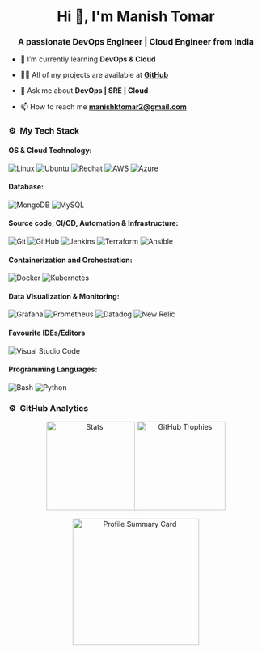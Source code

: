 <h1 align="center">Hi 👋, I'm Manish Tomar</h1>
<h3 align="center">A passionate DevOps Engineer | Cloud Engineer from India</h3>

- 🌱 I’m currently learning **DevOps & Cloud**

- 👨‍💻 All of my projects are available at **[GitHub](https://www.linkedin.com/in/manishktomar/)**

- 💬 Ask me about **DevOps | SRE | Cloud**

- 📫 How to reach me **manishktomar2@gmail.com**

### ⚙️ &nbsp;My Tech Stack
#### OS & Cloud Technology:

![Linux](https://skillicons.dev/icons?i=linux)
![Ubuntu](https://skillicons.dev/icons?i=ubuntu)
![Redhat](https://skillicons.dev/icons?i=redhat)
![AWS](https://skillicons.dev/icons?i=aws)
![Azure](https://skillicons.dev/icons?i=azure)

#### Database:

![MongoDB](https://skillicons.dev/icons?i=mongodb)
![MySQL](https://skillicons.dev/icons?i=mysql)

#### Source code, CI/CD, Automation & Infrastructure: 

![Git](https://skillicons.dev/icons?i=git)
![GitHub](https://skillicons.dev/icons?i=github)
![Jenkins](https://skillicons.dev/icons?i=jenkins)
![Terraform](https://skillicons.dev/icons?i=terraform)
![Ansible](https://skillicons.dev/icons?i=ansible)

#### Containerization and Orchestration:

![Docker](https://skillicons.dev/icons?i=docker)
![Kubernetes](https://skillicons.dev/icons?i=kubernetes)

#### Data Visualization & Monitoring:

![Grafana](https://skillicons.dev/icons?i=grafana)
![Prometheus](https://skillicons.dev/icons?i=prometheus)
![Datadog](https://www.vectorlogo.zone/logos/datadoghq/datadoghq-icon.svg)
![New Relic](https://www.vectorlogo.zone/logos/newrelic/newrelic-icon.svg)

#### Favourite IDEs/Editors

![Visual Studio Code](https://skillicons.dev/icons?i=vscode)

#### Programming Languages:

![Bash](https://skillicons.dev/icons?i=bash)
![Python](https://skillicons.dev/icons?i=python)


### ⚙️ &nbsp;GitHub Analytics
<p align="center">
  <a href="https://github.com/Yuvadi29">
    <img height="175em" src="https://github-stats-alpha.vercel.app/api/?username=manishktomar&cc=333333&tc=ffffff&ic=4B8BDA" alt="Stats" />
    <img height="175em" src="https://github-contributor-stats.vercel.app/api?username=manishktomar&limit=5&theme=flat&combine_all_yearly_contributions=true" alt="GitHub Trophies" />
   </a>
</p>

<p align="center">
    <!-- Profile Summary Card -->
    <img height="250em" src="https://github-profile-summary-cards.vercel.app/api/cards/profile-details?username=manishktomar&theme=algolia" alt="Profile Summary Card" />
</p>

